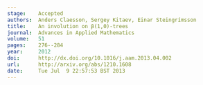 ```yaml
---
stage:    Accepted
authors:  Anders Claesson, Sergey Kitaev, Einar Steingrímsson
title:    An involution on β(1,0)-trees
journal:  Advances in Applied Mathematics
volume:   51
pages:    276--284
year:     2012
doi:      http://dx.doi.org/10.1016/j.aam.2013.04.002
url:      http://arxiv.org/abs/1210.1608
date:     Tue Jul  9 22:57:53 BST 2013
---
```

